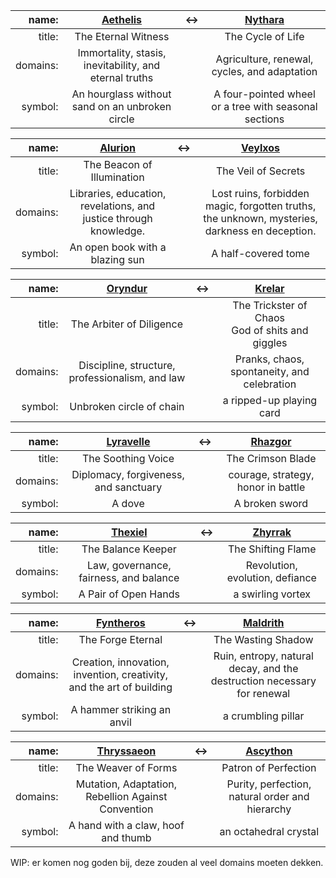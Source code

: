 
|    name: |          [Aethelis](../Pantheon/Aethelis.md)           | &harr; |           [Nythara](../Pantheon/Nythara.md)           |
| -------: | :----------------------------------------------------: | ------ | :---------------------------------------------------: |
|   title: |                  The Eternal Witness                   |        |                   The Cycle of Life                   |
| domains: | Immortality, stasis, inevitability, and eternal truths |        |     Agriculture, renewal, cycles, and adaptation      |
|  symbol: |    An hourglass without sand on an unbroken circle     |        | A four-pointed wheel or a tree with seasonal sections |


|    name: |                 [Alurion](../Pantheon/Alurion.md)                 | &harr; |                               [Veylxos](../Pantheon/Veylxos.md)                               |
| -------: | :---------------------------------------------------------------: | ------ | :-------------------------------------------------------------------------------------------: |
|   title: |                    The Beacon of Illumination                     |        |                                      The Veil of Secrets                                      |
| domains: | Libraries, education, revelations, and justice through knowledge. |        | Lost ruins, forbidden magic, forgotten truths, the unknown, mysteries, darkness en deception. |
|  symbol: |                  An open book with a blazing sun                  |        |                                      A half-covered tome                                      |

|    name: |        [Oryndur](../Pantheon/Oryndur.md)        | &harr; |          [Krelar](../Pantheon/Krelar.md)           |
| -------: | :---------------------------------------------: | ------ | :------------------------------------------------: |
|   title: |            The Arbiter of Diligence             |        | The Trickster of Chaos<br>God of shits and giggles |
| domains: | Discipline, structure, professionalism, and law |        |    Pranks, chaos, spontaneity, and celebration     |
|  symbol: |            Unbroken circle of chain             |        |              a ripped-up playing card              |

|    name: | [Lyravelle](../Pantheon/Lyravelle.md) | &harr; | [Rhazgor](../Pantheon/Rhazgor.md)  |
| -------: | :-----------------------------------: | ------ | :--------------------------------: |
|   title: |          The Soothing Voice           |        |         The Crimson Blade          |
| domains: | Diplomacy, forgiveness, and sanctuary |        | courage, strategy, honor in battle |
|  symbol: |                A dove                 |        |           A broken sword           |

|    name: |   [Thexiel](../Pantheon/Thexiel.md)    | &harr; | [Zhyrrak](../Pantheon/Zhyrrak.md) |
| -------: | :------------------------------------: | ------ | :-------------------------------: |
|   title: |           The Balance Keeper           |        |        The Shifting Flame         |
| domains: | Law, governance, fairness, and balance |        |  Revolution, evolution, defiance  |
|  symbol: |          A Pair of Open Hands          |        |         a swirling vortex         |

|    name: |                [Fyntheros](../Pantheon/Fyntheros.md)                 | &harr; |                   [Maldrith](../Pantheon/Maldrith.md)                   |
| -------: | :------------------------------------------------------------------: | ------ | :---------------------------------------------------------------------: |
|   title: |                          The Forge Eternal                           |        |                           The Wasting Shadow                            |
| domains: | Creation, innovation, invention, creativity, and the art of building |        | Ruin, entropy, natural decay, and the destruction necessary for renewal |
|  symbol: |                      A hammer striking an anvil                      |        |                           a crumbling pillar                            |

|    name: |      [Thryssaeon](../Pantheon/Thryssaeon.md)       | &harr; |       [Ascython](../Pantheon/Ascython.md)       |
| -------: | :------------------------------------------------: | ------ | :---------------------------------------------: |
|   title: |                The Weaver of Forms                 |        |              Patron of Perfection               |
| domains: | Mutation, Adaptation, Rebellion Against Convention |        | Purity, perfection, natural order and hierarchy |
|  symbol: |         A hand with a claw, hoof and thumb         |        |              an octahedral crystal              |


WIP: er komen nog goden bij, deze zouden al veel domains moeten dekken.